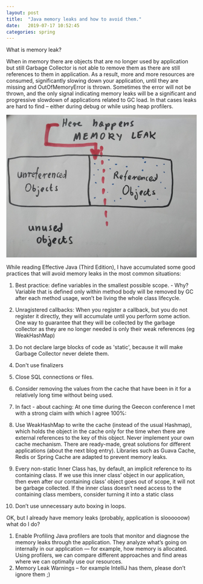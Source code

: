 ```yaml
---
layout: post
title:  "Java memory leaks and how to avoid them."
date:   2019-07-17 10:52:45
categories: spring
---
```

What is memory leak?

When in memory there are objects that are no longer used by application but still Garbage Collector is not able to remove them as there are still references to them in application.
As a result, more and more resources are consumed, significantly slowing down your application, until they are missing and OutOfMemoryError is thrown.
Sometimes the error will not be thrown, and the only signal indicating memory leaks will be a significant and progressive slowdown of applications related to  GC load.
In that cases leaks are hard to find – either during debug or while using heap profilers.

![image](/assets/images/memory_leak.jpg)


While reading  Effective Java (Third Edition), I have accumulated some good practices that will avoid memory leaks in the most common situations:

1.  Best practice: define variables in the smallest possible scope. - Why? Variable that is defined only within method body will be removed by GC after each method usage, won’t be living the whole class lifecycle.

2. Unragistered callbacks: When you register a callback, but you do not register it directly, they will accumulate until you perform some action. One way to guarantee that they will be collected by the garbage collector as they are no longer needed is only their weak references (eg WeakHashMap)

3.  Do not declare large blocks of code as 'static', because it will make Garbage Collector never delete them.

4.  Don't use finalizers

5.  Close SQL connections or files.

6.  Consider removing the values ​​from the cache that have been in it for a relatively long time without being used.

7.  In fact - about caching: At one time during the Geecon conference I met with a strong claim with which I agree 100%:

8.  Use WeakHashMap to write the cache (instead of the usual Hashmap), which holds the object in the cache only for the time when there are external references to the key of this object.
Never implement your own cache mechanism.
There are ready-made, great solutions for different applications (about the next blog entry). Libraries such as Guava Cache, Redis or Spring Cache are adapted to prevent memory leaks.

9. Every non-static Inner Class has, by default, an implicit reference to its containing class. If we use this inner class’ object in our application, then even after our containing class’ object goes out of scope, it will not be garbage collected.	If the inner class doesn’t need access to the containing class members, consider turning it into a static class

10. Don’t use unnecessary auto boxing in loops.

OK, but I already have memory leaks (probably, application is sloooooow) what do I do?

1. Enable Profiling
Java profilers are tools that monitor and diagnose the memory leaks through the application. They analyze what’s going on internally in our application — for example, how memory is allocated.
Using profilers, we can compare different approaches and find areas where we can optimally use our resources.
2.  Memory Leak Warnings – for example IntelliJ has them, please don’t ignore them ;)



